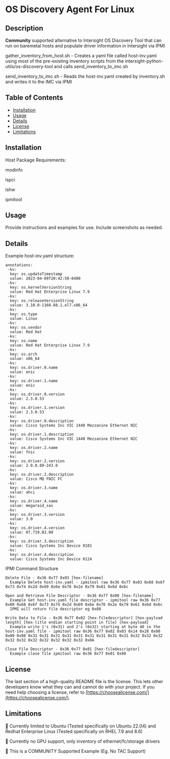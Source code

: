 # OS Discovery Agent For Linux

## Description

**Community** supported alternative to Intersight OS Discovery Tool that can run on baremetal hosts and populate driver information in Intersight via IPMI

gather_inventory_from_host.sh - Creates a yaml file called host-inv.yaml using most of the pre-existing inventory scripts from the intersight-python-utils/os-discovery-tool and calls send_inventory_to_imc.sh

send_inventory_to_imc.sh - Reads the host-inv.yaml created by inventory.sh and writes it to the IMC via IPMI

## Table of Contents

- [Installation](#installation)
- [Usage](#usage)
- [Details](#details)
- [License](#license)
- [Limitations](#limitations)

## Installation

Host Package Requirements:

modinfo

lspci

lshw

ipmitool

## Usage

Provide instructions and examples for use. Include screenshots as needed.


## Details

Example host-inv.yaml structure:
```
annotations:
 -kv:
  key: os.updateTimestamp
  value: 2023-04-09T20:42:58-0400
 -kv:
  key: os.kernelVersionString
  value: Red Hat Enterprise Linux 7.9
 -kv:
  key: os.releaseVersionString
  value: 3.10.0-1160.88.1.el7.x86_64
 -kv:
  key: os.type
  value: Linux
 -kv:
  key: os.vendor
  value: Red Hat
 -kv:
  key: os.name
  value: Red Hat Enterprise Linux 7.9
 -kv:
  key: os.arch
  value: x86_64
 -kv:
  key: os.driver.0.name
  value: enic
 -kv:
  key: os.driver.1.name
  value: enic
 -kv:
  key: os.driver.0.version
  value: 2.3.0.53
 -kv:
  key: os.driver.1.version
  value: 2.3.0.53
 -kv:
  key: os.driver.0.description
  value: Cisco Systems Inc VIC 1440 Mezzanine Ethernet NIC
 -kv:
  key: os.driver.1.description
  value: Cisco Systems Inc VIC 1440 Mezzanine Ethernet NIC
 -kv:
  key: os.driver.2.name
  value: fnic
 -kv:
  key: os.driver.2.version
  value: 2.0.0.89-243.0
 -kv:
  key: os.driver.2.description
  value: Cisco MQ FNIC FC
 -kv:
  key: os.driver.3.name
  value: ahci
 -kv:
  key: os.driver.4.name
  value: megaraid_sas
 -kv:
  key: os.driver.3.version
  value: 3.0
 -kv:
  key: os.driver.4.version
  value: 07.719.02.00
 -kv:
  key: os.driver.3.description
  value: Cisco Systems Inc Device 0101
 -kv:
  key: os.driver.4.description
  value: Cisco Systems Inc Device 0124
```

IPMI Command Structure
```
Delete File - 0x36 0x77 0x03 [hex-filename]
  Example Delete host-inv.yaml - ipmitool raw 0x36 0x77 0x03 0x68 0x6f 0x73 0x74 0x2d 0x69 0x6e 0x76 0x2e 0x79 0x61 0x6d 0x6c

Open and Retrieve File Descriptor - 0x36 0x77 0x00 [hex-filename]
  Example Get host-inv.yaml file descriptor - ipmitool raw 0x36 0x77 0x00 0x68 0x6f 0x73 0x74 0x2d 0x69 0x6e 0x76 0x2e 0x79 0x61 0x6d 0x6c
  IPMI will return file descriptor eg 0x08
 
Write Data to File - 0x36 0x77 0x02 [hex-filedescriptor] [hex-payload length] [hex-litle endian starting point in file] [hex-payload]
  Example write 1's (0x31) and 2's (0x32) starting at byte 40 in the host-inv.yaml file - ipmitool raw 0x36 0x77 0x02 0x03 0x14 0x28 0x00 0x00 0x00 0x31 0x31 0x31 0x31 0x31 0x31 0x31 0x31 0x31 0x32 0x32 0x32 0x32 0x32 0x32 0x32 0x32 0x32 0x32 0x0A
  
Close File Descriptor - 0x36 0x77 0x01 [hex-filedescriptor]
  Example close file ipmitool raw 0x36 0x77 0x01 0x08
```

## License

The last section of a high-quality README file is the license. This lets other developers know what they can and cannot do with your project. If you need help choosing a license, refer to [https://choosealicense.com/](https://choosealicense.com/).

## Limitations

🛑 Currently limited to Ubuntu (Tested specifically on Ubuntu 22.04) and Redhat Enterprise Linux (Tested specifically on RHEL 7.9 and 8.6)

🛑 Currently no GPU support, only inventory of ethernet/fc/storage drivers

🛑 This is a COMMUNITY Supported Example (Eg. No TAC Support)
